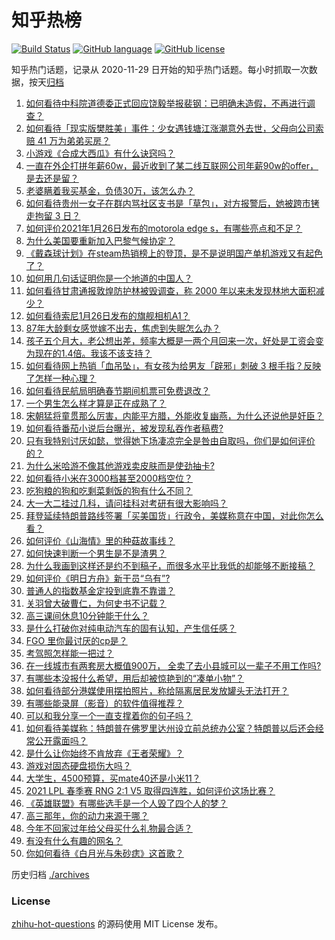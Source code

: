 # 知乎热榜
[![Build Status](https://github.com/ToWeLong/zhihu-hot-questions/workflows/CI/badge.svg)](https://github.com/ToWeLong/zhihu-hot-questions/actions)
[![GitHub language](https://img.shields.io/badge/language-golang-orange.svg)](https://golang.org/)
[![GitHub license](https://img.shields.io/github/license/ToWeLong/zhihu-hot-questions)](https://github.com/ToWeLong/zhihu-hot-questions/blob/main/LICENSE)

知乎热门话题，记录从 2020-11-29 日开始的知乎热门话题。每小时抓取一次数据，按天[归档](./archives)

<!-- BEGIN -->

1. [如何看待中科院道德委正式回应饶毅举报裴钢：已明确未造假，不再进行调查？](https://www.zhihu.com/question/441317727)
1. [如何看待「现实版樊胜美」事件：少女遇钱塘江涨潮意外去世，父母向公司索赔 41 万为弟弟买房？](https://www.zhihu.com/question/441074363)
1. [小游戏《合成大西瓜》有什么诀窍吗？](https://www.zhihu.com/question/440727080)
1. [一直在外企打拼年薪60w，最近收到了某二线互联网公司年薪90w的offer，是去还是留？](https://www.zhihu.com/question/440723216)
1. [老婆瞒着我买基金，负债30万，该怎么办？](https://www.zhihu.com/question/439118642)
1. [如何看待贵州一女子在群内骂社区支书是「草包」，对方报警后，她被跨市铐走拘留 3 日？](https://www.zhihu.com/question/441235726)
1. [如何评价2021年1月26日发布的motorola edge s，有哪些亮点和不足？](https://www.zhihu.com/question/441336221)
1. [为什么美国要重新加入巴黎气候协定？](https://www.zhihu.com/question/440591050)
1. [《戴森球计划》在steam热销榜上的登顶，是不是说明国产单机游戏又有起色了？](https://www.zhihu.com/question/441254136)
1. [如何用几句话证明你是一个地道的中国人？](https://www.zhihu.com/question/403427782)
1. [如何看待甘肃通报敦煌防护林被毁调查，称 2000 年以来未发现林地大面积减少？](https://www.zhihu.com/question/441237661)
1. [如何看待索尼1月26日发布的旗舰相机A1？](https://www.zhihu.com/question/441361731)
1. [87年大龄剩女感觉嫁不出去，焦虑到失眠怎么办？](https://www.zhihu.com/question/434712309)
1. [孩子五个月大，老公想出差，频率大概是一两个月回来一次，好处是工资会变为现在的1.4倍。我该不该支持？](https://www.zhihu.com/question/441236540)
1. [如何看待网上热销「血吊坠」，有女孩为给男友「辟邪」刺破 3 根手指？反映了怎样一种心理？](https://www.zhihu.com/question/441309856)
1. [如何看待民航局明确春节期间机票可免费退改？](https://www.zhihu.com/question/441269193)
1. [一个男生怎么样才算是正在成熟了？](https://www.zhihu.com/question/431134549)
1. [宋朝猛将童贯那么厉害，内能平方腊，外能收复幽燕，为什么还说他是奸臣？](https://www.zhihu.com/question/440800572)
1. [如何看待番茄小说后台曝光，被发现私吞作者稿费?](https://www.zhihu.com/question/441218199)
1. [只有我特别讨厌如懿，觉得她下场凄凉完全是咎由自取吗，你们是如何评价的？](https://www.zhihu.com/question/298071572)
1. [为什么米哈游不像其他游戏卖皮肤而是使劲抽卡?](https://www.zhihu.com/question/421501822)
1. [如何看待小米在3000档甚至2000档空位？](https://www.zhihu.com/question/440997091)
1. [吃狗粮的狗和吃剩菜剩饭的狗有什么不同？](https://www.zhihu.com/question/424634698)
1. [大一大二挂过几科，请问挂科对考研有很大影响吗？](https://www.zhihu.com/question/439945006)
1. [拜登延续特朗普路线签署「买美国货」行政令，美媒称意在中国，对此你怎么看？](https://www.zhihu.com/question/441301441)
1. [如何评价《山海情》里的种菇故事线？](https://www.zhihu.com/question/440480864)
1. [如何快速判断一个男生是不是渣男？](https://www.zhihu.com/question/266022540)
1. [为什么我画到这样还是约不到稿子，而很多水平比我低的却能够不断接稿？](https://www.zhihu.com/question/436328775)
1. [如何评价《明日方舟》新干员“乌有”?](https://www.zhihu.com/question/441302604)
1. [普通人的指数基金定投到底靠不靠谱？](https://www.zhihu.com/question/324370432)
1. [关羽曾大破曹仁，为何史书不记载？](https://www.zhihu.com/question/441192093)
1. [高三课间休息10分钟能干什么？](https://www.zhihu.com/question/440423626)
1. [是什么打破你对纯电动汽车的固有认知，产生信任感？](https://www.zhihu.com/question/434080463)
1. [FGO 里你最讨厌的cp是？](https://www.zhihu.com/question/440926910)
1. [考驾照怎样能一把过？](https://www.zhihu.com/question/439943462)
1. [在一线城市有两套房大概值900万， 全卖了去小县城可以一辈子不用工作吗?](https://www.zhihu.com/question/440901670)
1. [有哪些本没报什么希望，用后却被惊艳到的“凑单小物”？](https://www.zhihu.com/question/438230746)
1. [如何看待部分港媒使用摆拍照片，称给隔离居民发放罐头无法打开？](https://www.zhihu.com/question/441224754)
1. [有哪些能录屏（影音）的软件值得推荐？](https://www.zhihu.com/question/20310991)
1. [可以和我分享一个一直支撑着你的句子吗？](https://www.zhihu.com/question/432782694)
1. [如何看待美媒称：特朗普在佛罗里达州设立前总统办公室？特朗普以后还会经常公开露面吗？](https://www.zhihu.com/question/441232671)
1. [是什么让你始终不肯放弃《王者荣耀》？](https://www.zhihu.com/question/429140112)
1. [游戏对固态硬盘损伤大吗？](https://www.zhihu.com/question/409083424)
1. [大学生，4500预算，买mate40还是小米11？](https://www.zhihu.com/question/436615199)
1. [2021 LPL 春季赛 RNG 2:1 V5 取得四连胜，如何评价这场比赛？](https://www.zhihu.com/question/441287196)
1. [《英雄联盟》有哪些选手是一个人毁了四个人的梦？](https://www.zhihu.com/question/440422370)
1. [高三那年，你的动力来源于哪？](https://www.zhihu.com/question/440570445)
1. [今年不回家过年给父母买什么礼物最合适？](https://www.zhihu.com/question/441097106)
1. [有没有什么有趣的网名？](https://www.zhihu.com/question/267396088)
1. [你如何看待《白月光与朱砂痣》这首歌？](https://www.zhihu.com/question/438545149)

<!-- END -->

历史归档 [./archives](./archives)


### License
[zhihu-hot-questions](https://github.com/towelong/zhihu-hot-questions) 的源码使用 MIT License 发布。